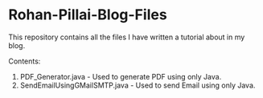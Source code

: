 # Rohan-Pillai-Blog-Files
This repository contains all the files I have written a tutorial about in my blog.

Contents:
1) PDF_Generator.java - Used to generate PDF using only Java.
2) SendEmailUsingGMailSMTP.java - Used to send Email using only Java.
